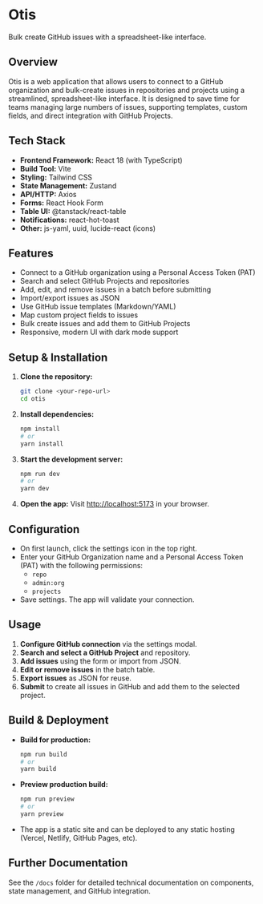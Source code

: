 # Otis

Bulk create GitHub issues with a spreadsheet-like interface.

## Overview

Otis is a web application that allows users to connect to a GitHub organization and bulk-create issues in repositories and projects using a streamlined, spreadsheet-like interface. It is designed to save time for teams managing large numbers of issues, supporting templates, custom fields, and direct integration with GitHub Projects.

## Tech Stack

- **Frontend Framework:** React 18 (with TypeScript)
- **Build Tool:** Vite
- **Styling:** Tailwind CSS
- **State Management:** Zustand
- **API/HTTP:** Axios
- **Forms:** React Hook Form
- **Table UI:** @tanstack/react-table
- **Notifications:** react-hot-toast
- **Other:** js-yaml, uuid, lucide-react (icons)

## Features

- Connect to a GitHub organization using a Personal Access Token (PAT)
- Search and select GitHub Projects and repositories
- Add, edit, and remove issues in a batch before submitting
- Import/export issues as JSON
- Use GitHub issue templates (Markdown/YAML)
- Map custom project fields to issues
- Bulk create issues and add them to GitHub Projects
- Responsive, modern UI with dark mode support

## Setup & Installation

1. **Clone the repository:**
   ```sh
   git clone <your-repo-url>
   cd otis
   ```
2. **Install dependencies:**
   ```sh
   npm install
   # or
   yarn install
   ```
3. **Start the development server:**
   ```sh
   npm run dev
   # or
   yarn dev
   ```
4. **Open the app:**
   Visit [http://localhost:5173](http://localhost:5173) in your browser.

## Configuration

- On first launch, click the settings icon in the top right.
- Enter your GitHub Organization name and a Personal Access Token (PAT) with the following permissions:
  - `repo`
  - `admin:org`
  - `projects`
- Save settings. The app will validate your connection.

## Usage

1. **Configure GitHub connection** via the settings modal.
2. **Search and select a GitHub Project** and repository.
3. **Add issues** using the form or import from JSON.
4. **Edit or remove issues** in the batch table.
5. **Export issues** as JSON for reuse.
6. **Submit** to create all issues in GitHub and add them to the selected project.

## Build & Deployment

- **Build for production:**
  ```sh
  npm run build
  # or
  yarn build
  ```
- **Preview production build:**
  ```sh
  npm run preview
  # or
  yarn preview
  ```
- The app is a static site and can be deployed to any static hosting (Vercel, Netlify, GitHub Pages, etc).

## Further Documentation

See the `/docs` folder for detailed technical documentation on components, state management, and GitHub integration.

